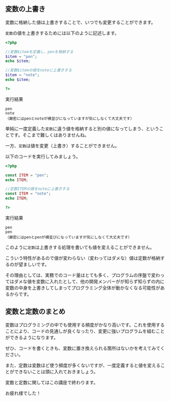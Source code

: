 ## 変数の上書き
変数に格納した値は上書きすることで、いつでも変更することができます。

`変数`の値を上書きするためには以下のように記述します。

```php
<?php

//変数$itemを定義し、penを格納する
$item = "pen";
echo $item;

//変数$itemの値をnoteに上書きする
$item = "note";
echo $item;

?>
```
実行結果

    pen
    note
    （厳密にはpenとnoteが横並びになっていますが気にしなくて大丈夫です）

単純に一度定義した`変数`に違う値を格納すると別の値になってしまう、ということです。そこまで難しくはありませんね。

一方、`定数`は値を変更（上書き）することができません。

以下のコードを実行してみましょう。
```php
<?php

const ITEM = "pen";
echo ITEM;

//定数ITEMの値をnoteに上書きする
const ITEM = "note";
echo ITEM;

?>
```

実行結果

    pen
    pen
    （厳密にはpenとpenが横並びになっていますが気にしなくて大丈夫です）

このように`定数`は上書きする処理を書いても値を変えることができません。

こういう特性があるので値が変わらない（変わってはダメな）値は定数が格納するのが望ましいです。

その理由としては、実務でのコード量はとても多く、プログラムの序盤で変わってはダメな値を変数に入れたとして、他の開発メンバーがが知らず知らずの内に変数の中身を上書きしてしまってプログラミング全体が動かなくなる可能性があるからです。

## 変数と定数のまとめ
変数はプログラミングの中でも使用する頻度がかなり高いです。これを使用することにより、コードの見通しが良くなったり、変更に強いプログラムを組むことができるようになります。

ぜひ、コードを書くときも、変数に置き換えられる箇所はないかを考えてみてください。

また、定数は変数ほど使う頻度が多くないですが、一度定義すると値を変えることができないことは頭に入れておきましょう。

変数と定数に関してはこの講座で終わります。

お疲れ様でした！



